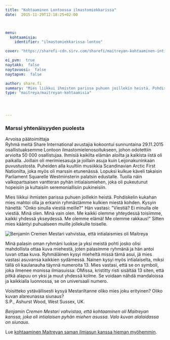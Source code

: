 ```yaml
---
title: "Kohtaaminen Lontoossa ilmastomiekkarissa"
date:  2015-11-29T12:18:25+02:00



menu:
  kohtaamisia:
    identifier: "ilmastomiekkarissa-lontoo"

cover: "https://sharefi-cdn.sirv.com/sharefi/maitreyan-kohtaaminen-intialaisasuinen-pyha-mies-lontoon-ilmastomielenosoituksessa-2015-11-29-lores.jpg"

ei_pvm:  true
naytakk:  false
naytavuosi:  false
naytapvm:  false

author: share.fi
summary: "Mies liikkui ihmisten parissa puhuen joillekin heistä. Pohdiskelin kukahan mies mahtoi olla ja erkanin ryhmästämme kulkien miestä kohden. Kysyin häneltä: Onko sinulla viestiä meille? Hän vastasi: Viestiä?"
type: "maitreya/maitreyan-kohtaamisia"




---
```

<h3>Marssi yhtenäisyyden puolesta</h3>
<p>Arvoisa päätoimittaja<br />
Ryhmä meitä Share International avustajia kokoontui sunnuntaina 29.11.2015 osallistuaksemme Lontoon ilmastomielenosoitukseen, johon odotettiin arviolta 50&nbsp;000 osallistujaa. Ihmisiä kaikilta elämän aloilta ja kaikista iistä oli paikalla. Joillain oli merimiesasuja ja joillain asuja kuin Leijonakuninkaan puvustustosta. Puheiden alla kuultiin musiikkia Scandinavian Arctic First Nationilta, joka myös oli marssin etunenässä. Lopuksi kulkue käveli takaisin Parliament Squarelle Westminsterin palatsin edustalle. Tuolla näin valkopartsaisen vantteran pyhän intialaismiehen, joka oli pukeutunut hopeisiin ja kultaisiin seremoniallisiin pukineisiin.</p>
<p>Mies liikkui ihmisten parissa puhuen joillekin heistä. Pohdiskelin kukahan mies mahtoi olla ja erkanin ryhmästämme kulkien miestä kohden. Kysyin häneltä: "Onko sinulla viestiä meille?" Hän vastasi: "Viestiä? Ei minulla ole viestiä. Minä olen. Minä vain olen. Me kaikki olemme yhteydessä toisiimme, kaikki yhdessä ykseydessä. Me olemme elämä! Me olemme rakkaus!" Sitten mies kääntyi puhualseen muille jollekulle toiselle.</p>
<img class="alignright pc55" src="https://sharefi-cdn.sirv.com/sharefi/maitreyan-kohtaaminen-intialaisasuinen-pyha-mies-lontoon-ilmastomielenosoituksessa-2015-11-29-lores.jpg" alt="Benjamin Cremen Mestari vahvistaa, että intialaismies oli Maitreya" />
<p>Minä palasin oman ryhmäni luokse ja yksi meistä pohti josko olisi mahdollista ottaa kuva miehestä, joten palasimme ryhmänä ja hän antoi luvan ottaa kuva. Ryhmäläinen kysyi mieheltä missä tämä asui, jä mies vastasi asuvansa kaikkien sydämessä. Nainen kysyi myös intialaiselta, miksi tällä oli kaulanauha täynnä numeroita 13. Mies vastasi, että se on symboli, joka ilmenee monissa ilmiasuissa: OMissa, kristitty risti sisältää 13 siten, että pitkä alapuu on yksi ja muut yhdessä kolme. Se voidaan nähdä mandaloissa ja kaikkialla luonnossa, se on universaali numero.</p>
<p>Voisitteko ystävällisesti kysyä Mestariltanne oliko mies joku erityinen? Oliko kuvan alareunassa siunaus?<br />
S.P., Ashurst Wood, West Sussex, UK.</p>

<p><em>Benjamin Cremen Mestari vahvistaa, että kohtaaminen oli Maitreyan kanssa, joka oli intialaisen pyhän miehen asussa. Valo kuvan alalaidassa on siunaus.</em></p>
<p>Lue <a href="/maitreya/maitreyan-kohtaamisia/tuplakohtaaminen-lontoossa/">kohtaaminen Maitreyan saman ilmiasun kanssa hieman myöhemmin</a>.</p>
